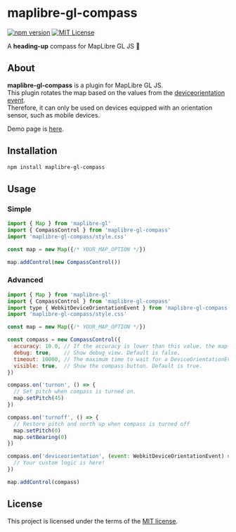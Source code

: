 # maplibre-gl-compass

[![npm version](https://badge.fury.io/js/maplibre-gl-compass.svg)](https://badge.fury.io/js/maplibre-gl-compass)
[![MIT License](https://img.shields.io/badge/License-MIT-blue.svg)](LICENSE)

A **heading-up** compass for MapLibre GL JS 🧭

## About

**maplibre-gl-compass** is a plugin for MapLibre GL JS.  
This plugin rotates the map based on the values from the [deviceorientation event](https://developer.mozilla.org/en-US/docs/Web/API/Window/deviceorientation_event).  
Therefore, it can only be used on devices equipped with an orientation sensor, such as mobile devices.

Demo page is [here](https://qazsato.github.io/maplibre-gl-compass).

## Installation

```sh
npm install maplibre-gl-compass
```

## Usage

### Simple

```js
import { Map } from 'maplibre-gl'
import { CompassControl } from 'maplibre-gl-compass'
import 'maplibre-gl-compass/style.css'

const map = new Map({/* YOUR_MAP_OPTION */})

map.addControl(new CompassControl())
```

### Advanced

```js
import { Map } from 'maplibre-gl'
import { CompassControl } from 'maplibre-gl-compass'
import type { WebkitDeviceOrientationEvent } from 'maplibre-gl-compass'
import 'maplibre-gl-compass/style.css'

const map = new Map({/* YOUR_MAP_OPTION */})

const compass = new CompassControl({
  accuracy: 10.0, // If the accuracy is lower than this value, the map bearing will not be updated. Default is not set.
  debug: true,    // Show debug view. Default is false.
  timeout: 10000, // The maximum time to wait for a DeviceOrientationEvent. Default is 3000 [ms].
  visible: true,  // Show the compass button. Default is true.
})

compass.on('turnon', () => {
  // Set pitch when compass is turned on.
  map.setPitch(45)
})

compass.on('turnoff', () => {
  // Restore pitch and north up when compass is turned off
  map.setPitch(0)
  map.setBearing(0)
})

compass.on('deviceorientation', (event: WebkitDeviceOrientationEvent) => {
  // Your custom logic is here!
})

map.addControl(compass)
```

## License

This project is licensed under the terms of the [MIT license](https://github.com/qazsato/maplibre-gl-compass/blob/main/LICENSE).
